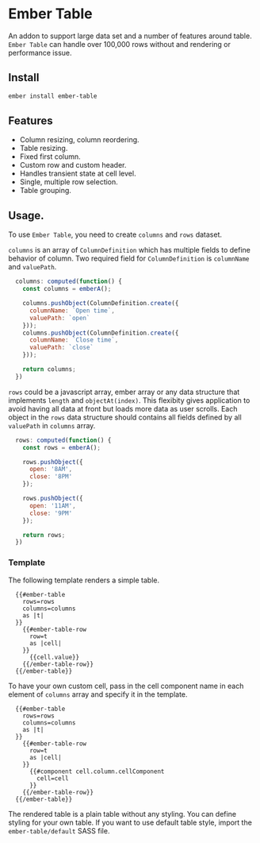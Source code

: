 # Ember Table

An addon to support large data set and a number of features around table. `Ember Table` can
handle over 100,000 rows without and rendering or performance issue.

## Install

```bash
ember install ember-table
```

## Features
- Column resizing, column reordering.
- Table resizing.
- Fixed first column.
- Custom row and custom header.
- Handles transient state at cell level.
- Single, multiple row selection.
- Table grouping.

## Usage.

To use `Ember Table`, you need to create `columns` and `rows` dataset.

`columns` is an array of `ColumnDefinition` which has multiple fields to define behavior of column.
Two required field for `ColumnDefinition` is `columnName` and `valuePath`.

```javascript
  columns: computed(function() {
    const columns = emberA();

    columns.pushObject(ColumnDefinition.create({
      columnName: `Open time`,
      valuePath: `open`
    }));
    columns.pushObject(ColumnDefinition.create({
      columnName: `Close time`,
      valuePath: `close`
    }));

    return columns;
  })
```

`rows` could be a javascript array, ember array or any data structure that implements `length` and
`objectAt(index)`. This flexibity gives application to avoid having all data at front but loads more
data as user scrolls. Each object in the `rows` data structure should contains all fields defined
by all `valuePath` in `columns` array.

```javascript
  rows: computed(function() {
    const rows = emberA();

    rows.pushObject({
      open: '8AM',
      close: '8PM'
    });

    rows.pushObject({
      open: '11AM',
      close: '9PM'
    });

    return rows;
  })
```

### Template

The following template renders a simple table.

```
  {{#ember-table
    rows=rows
    columns=columns
    as |t|
  }}
    {{#ember-table-row
      row=t
      as |cell|
    }}
      {{cell.value}}
    {{/ember-table-row}}
  {{/ember-table}}
```

To have your own custom cell, pass in the cell component name in each element of `columns` array and
specify it in the template.

```
  {{#ember-table
    rows=rows
    columns=columns
    as |t|
  }}
    {{#ember-table-row
      row=t
      as |cell|
    }}
      {{#component cell.column.cellComponent
        cell=cell
      }}
    {{/ember-table-row}}
  {{/ember-table}}
```

The rendered table is a plain table without any styling. You can define styling for your own table.
If you want to use default table style, import the `ember-table/default` SASS file.
